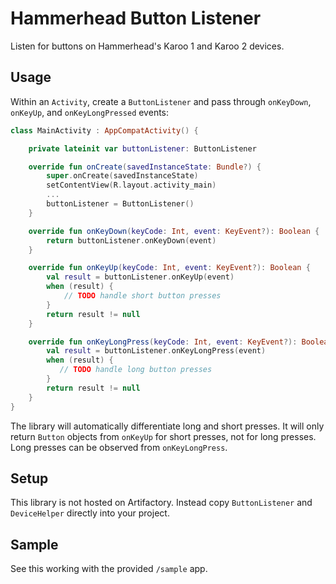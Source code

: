# Hammerhead Button Listener


Listen for buttons on Hammerhead's Karoo 1 and Karoo 2 devices.


## Usage

Within an `Activity`, create a `ButtonListener` and pass through `onKeyDown`, `onKeyUp`, and `onKeyLongPressed` events:


```kotlin
class MainActivity : AppCompatActivity() {

    private lateinit var buttonListener: ButtonListener

    override fun onCreate(savedInstanceState: Bundle?) {
        super.onCreate(savedInstanceState)
        setContentView(R.layout.activity_main)
        ...
        buttonListener = ButtonListener()
    }

    override fun onKeyDown(keyCode: Int, event: KeyEvent?): Boolean {
        return buttonListener.onKeyDown(event)
    }

    override fun onKeyUp(keyCode: Int, event: KeyEvent?): Boolean {
        val result = buttonListener.onKeyUp(event)
        when (result) {
            // TODO handle short button presses
        }
        return result != null
    }

    override fun onKeyLongPress(keyCode: Int, event: KeyEvent?): Boolean {
        val result = buttonListener.onKeyLongPress(event)
        when (result) {
	       // TODO handle long button presses
        }
        return result != null
    }
}
```

The library will automatically differentiate long and short presses. It will only return `Button` objects from `onKeyUp` for short presses, not for long presses. Long presses can be observed from `onKeyLongPress`.

## Setup

This library is not hosted on Artifactory. Instead copy `ButtonListener` and `DeviceHelper` directly into your project.


## Sample

See this working with the provided `/sample` app.





